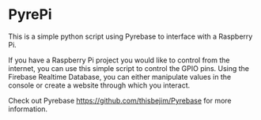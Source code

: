 # PyrePi
This is a simple python script using Pyrebase to interface with a Raspberry Pi.

If you have a Raspberry Pi project you would like to control from the internet, you can use this simple script to control the GPIO pins.
Using the Firebase Realtime Database, you can either manipulate values in the console or create a website through which you interact. 

Check out Pyrebase https://github.com/thisbejim/Pyrebase for more information. 
